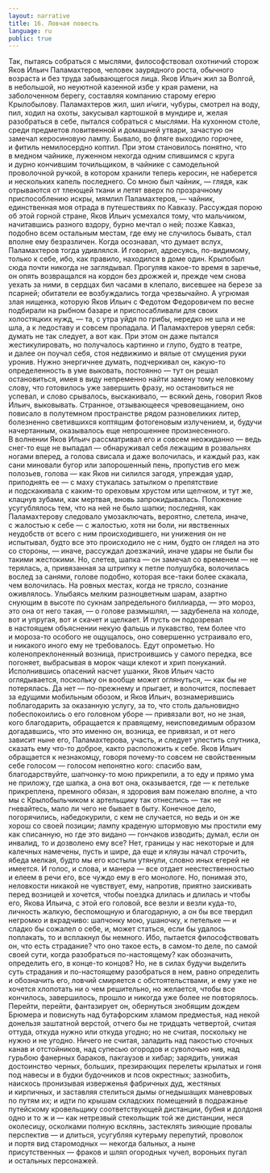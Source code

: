 ```yaml
---
layout: narrative
title: 16. Ловчая повесть
language: ru
public: true
---
```


Так, пытаясь собраться с мыслями, философствовал охотничий 
сторож Яков Ильич Паламахтеров, человек заурядного роста, обычного возраста и без труда забывающегося лица. Яков Ильич жил за 
Волгой, в небольшой, но неуютной казенной избе у края рамени, на 
заболоченном берегу, составляя компанию старому егерю Крылобылову. Паламахтеров жил, шил и́чиги, чубуры, смотрел на воду, пил, 
ходил на охоты, закусывал картошкой в мундире и, желая разобраться в себе, пытался собраться с мыслями. На кухонном столе, среди 
предметов ловитвенной и домашней утвари, зачастую он замечал 
керосиновую лампу. Бывало, во фляге выходило горючее, и фитиль 
немилосердно коптил. При этом становилось понятно, что в медном чайнике, луженном некогда одним спившимся с круга и дурно 
кончившим точильщиком, в чайнике с самодельной проволочной 
ручкой, в котором хранили теперь керосин, не наберется и нескольких капель последнего. Со мною был чайник, — глядя, как отрываются от тлеющей ткани и летят вверх по прозрачному приспособлению искры, мямлил Паламахтеров, — чайник, единственная моя 
отрада в путешествиях по Кавказу. Рассуждая порою об этой горной 
стране, Яков Ильич усмехался тому, что мальчиком, начитавшись 
разного вздору, бурно мечтал о ней; позже Кавказ, подобно всем 
остальным местам, где ему не случилось бывать, стал вполне ему 
безразличен. Когда осознавал, что думает вслух, Паламахтеров тогда удивлялся. И говорил, адресуясь, по-видимому, только к себе, 
ибо, как правило, находился в доме один. Крылобыл сюда почти никогда не заглядывал. Прогуляв какое-то время в заречье, он опять 
возвращался на кордон без дрожжей и, прежде чем снова уехать за 
ними, в сердцах бил часами в клепало, висевшее на березе за псарней; обитатели ее возбуждались тогда чрезвычайно. А угрюмая злая 
нищенка, которую Яков Ильич с Федотом Федоровичем по весне 
подбирали на рыбном базаре и приспосабливали для своих холостяцких нужд, — та, с утра уйдя по грибы, нередко не шла и не шла, 
а к ледоставу и совсем пропадала. И Паламахтеров уверял себя: думать не так следует, а вот как. При этом он даже пытался жестикулировать, но получалось картинно и глупо, будто в театре, и далее 
он поучал себя, стоя недвижимо и вялые от смущения руки уронив. 
Нужно энергичнее думать, подчеркивал он, какую-то определенность 
в уме выковать, постоянно — тут он решал остановиться, имея в виду непременно найти замену тому неловкому слову, что готовилось 
уже завершить фразу, но остановиться не успевал, и слово срывалось, выскакивало, — всякий день, говорил Яков Ильич, выковывать. 
Странное, отзывающееся чревовещанием, оно повисало в полутемном пространстве рядом разновеликих литер, болезненно светившихся коптящим фотогеновым излучением, и, будучи начертанным, 
оказывалось еще непрошеннее произнесенного. В волнении Яков 
Ильич рассматривал его и совсем неожиданно — ведь снег-то еще 
не выпадал — обнаруживал себя лежащим в розвальнях ногами вперед, а голова свисала и даже волочилась, и каждый раз, как сани 
миновали бугор или запорошенный пень, пропустив его меж полозьев, голова — как Яков ни силился загодя, упреждая удар, приподнять ее — с маху стукалась затылком о препятствие и подскакивала 
с каким-то ореховым хрустом или щелчком, и тут же, клацнув зубами, как мертвая, вновь запрокидывалась. Положение усугублялось 
тем, что на ней не было шапки; последняя, как Паламахтерову следовало умозаключать, вероятно, слетела, иначе, с жалостью к себе — 
с жалостью, хотя ни боли, ни явственных неудобств от всего с ним 
происходившего, ни унижения он не испытывал, будто все это происходило не с ним, будто он глядел на это со стороны, — иначе, рассуждал доезжачий, иначе удары не были бы такими жестокими. Но, 
слетев, шапка — он замечал со временем — не терялась, а, привязанная за штрипку к петле полушубка, волочилась вослед за санями, 
голове подобно, которая все-таки более скакала, чем волочилась. 
На ровных местах, когда не трясло, сознание оживлялось. Улыбаясь 
мелким разноцветным шарам, азартно снующим в высоте по сукнам 
запредельного биллиарда, — это мороз, это она от него такая, — о голове размышлял, — задубенела на холоде, вот и упругая, вот и скачет и щелкает. И пусть он подозревал в настоящем объяснении некую фальшь и лукавство, тем более что и мороза-то особого не ощущалось, оно совершенно устраивало его, и никакого иного ему не 
требовалось. Едут опрометью. Но коленопреклоненный возница, 
пристроившись у самого передка, все погоняет, выбрасывая в морок чащи клекот и хрип понуканий. Исполнившись опасений насчет ушанки, Яков Ильич часто оглядывается, поскольку он вообще 
может оглянуться, — как бы не потерялась. Да нет — по-прежнему 
и прыгает, и волочится, поспевает за едущими мобильным обозом, 
и Яков Ильич, вознамерившись поблагодарить за оказанную услугу, за то, что столь дальновидно побеспокоились о его головном уборе — привязали вот, но не зная, кого благодарить, обращается к правящему, неисповедимым образом догадавшись, что это именно он, 
возница, ее привязал, и от него зависит ныне его, Паламахтерова, 
участь, и следует улестить спутника, сказать ему что-то доброе, както расположить к себе. Яков Ильич обращается к незнакомцу, говоря почему-то совсем не свойственным себе голосом — голосом непонятно кого: спасибо вам, благодарствуйте, шапчонку-то мою прикрепили, а то еду и прямо ума не приложу, где шапка, а она вот она, 
оказывается, где — к петельке прикреплена, премного обязан, я здоровия вам пожелаю вполне, а что мы с Крылобыльчиком к артельщику так отнеслись — так не гневайтесь, мало ли чего не бывает в быту. Конечное дело, погорячились, набедокурили, с кем не случается, 
но ведь и он же хорош со своей позиции; лампу краденую штормовую мы простили ему как списанную, но где это видано — гончаков 
изводить; думал, если он инвалид, то и дозволено ему все? Нет, границы у нас некоторые и для калечных намечены, пусть и шире, да 
еще и кляузы начал строчить, ябеда мелкая, будто мы его костыли 
утянули, словно иных егерей не имеется. И голос, и слова, и манера — все отдает неестественностью и елеем в речи его, все чуждо ему 
в его монологе. Но, понимая это, неловкости никакой не чувствует, 
ему, напротив, приятно заискивать перед возницей и хочется, чтобы 
поездка длилась и длилась и чтобы его, Якова Ильича, с этой его 
головой, все везли и везли куда-то, личность жалкую, беспомощную 
и благодарную, а он бы все твердил негромко и вкрадчиво: шапчонку мою, ушаночку, к петельке — и сладко бы сожалел о себе, и, может статься, если бы удалось поплакать, то и всплакнул бы немного. Ибо, пытается философствовать он, что есть страдание? что оно 
такое есть, в самом-то деле, по самой своей сути, когда разобраться 
по-настоящему? как обозначить, определить его, в конце-то концов? Но, не в силах будучи выделить суть страдания и по-настоящему разобраться в нем, равно определить и обозначить его, ловчий 
смиряется с обстоятельствами, и ему уже не хочется хлопотать ни 
о чем решительно, но желается, чтобы все кончилось, завершилось, 
прошло и никогда уже более не повторялось. Перейти, перейти, фантазирует он, обернуться знобящим дождем Брюмера и повиснуть 
над бутафорским хламом предместья, над некой донельзя заштатной верстой, отчего бы не тридцать четвертой, считая оттуда, откуда нужно или откуда угодно; но не считая, поскольку не нужно 
и не угодно. Ничего не считая, заладить над пакостью сточных канав 
и отстойников, над супесью огородов и суволочью нив, над гурьбою 
фанерных бараков, пакгаузов и хибар; зарядить, унижая достоинство черных, больших, презирающих перелеты крылатых и гоня под 
навесы и в будки будочников и псов окрестных; зазнобить, наискось 
пронизывая изверженья фабричных дуд, жестяных и кирпичных, 
и заставляя стелиться дымы огнедышащих маневровых по путям 
их; и идти по крышам складских помещений в подражанье путейскому кровельщику соответствующей дистанции, бубня и долдоня 
одно и то ж и — как нетрезвый стекольщик той же дистанции, неся 
околесицу, осколками полную всклянь, застеклять зияющие провалы перспектив — и длиться, усугубляя кутерьму перепутий, проволок и портя вид старомодных — некогда бальных, а ныне присутственных — фраков и шляп огородных чучел, вороньих пугал и остальных персонажей.
